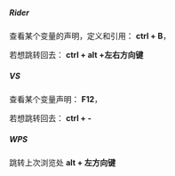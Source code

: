 ##### Rider

查看某个变量的声明，定义和引用： **ctrl + B**，

若想跳转回去： **ctrl + alt +左右方向键**  

##### VS

查看某个变量声明： **F12**，

若想跳转回去： **ctrl + -**  

##### WPS

跳转上次浏览处	 **alt + 左方向键**